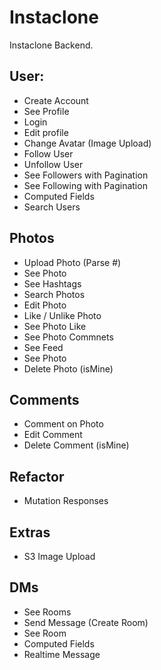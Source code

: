 # Instaclone

Instaclone Backend.

## User:

-   Create Account
-   See Profile
-   Login
-   Edit profile
-   Change Avatar (Image Upload)
-   Follow User
-   Unfollow User
-   See Followers with Pagination
-   See Following with Pagination
-   Computed Fields
-   Search Users

## Photos

-   Upload Photo (Parse #)
-   See Photo
-   See Hashtags
-   Search Photos
-   Edit Photo
-   Like / Unlike Photo
-   See Photo Like
-   See Photo Commnets
-   See Feed
-   See Photo
-   Delete Photo (isMine)

## Comments

-   Comment on Photo
-   Edit Comment
-   Delete Comment (isMine)

## Refactor

-   Mutation Responses

## Extras

-   S3 Image Upload

## DMs

-   See Rooms
-   Send Message (Create Room)
-   See Room
-   Computed Fields
-   Realtime Message
